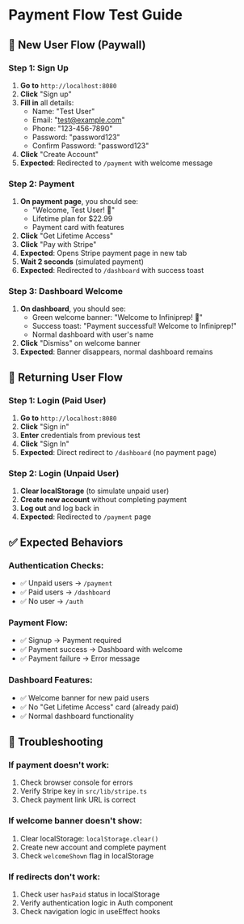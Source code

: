 # Payment Flow Test Guide

## 🎯 **New User Flow (Paywall)**

### **Step 1: Sign Up**
1. **Go to** `http://localhost:8080`
2. **Click** "Sign up" 
3. **Fill in** all details:
   - Name: "Test User"
   - Email: "test@example.com"
   - Phone: "123-456-7890"
   - Password: "password123"
   - Confirm Password: "password123"
4. **Click** "Create Account"
5. **Expected**: Redirected to `/payment` with welcome message

### **Step 2: Payment**
1. **On payment page**, you should see:
   - "Welcome, Test User! 👋"
   - Lifetime plan for $22.99
   - Payment card with features
2. **Click** "Get Lifetime Access"
3. **Click** "Pay with Stripe"
4. **Expected**: Opens Stripe payment page in new tab
5. **Wait 2 seconds** (simulated payment)
6. **Expected**: Redirected to `/dashboard` with success toast

### **Step 3: Dashboard Welcome**
1. **On dashboard**, you should see:
   - Green welcome banner: "Welcome to Infiniprep! 🎉"
   - Success toast: "Payment successful! Welcome to Infiniprep!"
   - Normal dashboard with user's name
2. **Click** "Dismiss" on welcome banner
3. **Expected**: Banner disappears, normal dashboard remains

## 🔄 **Returning User Flow**

### **Step 1: Login (Paid User)**
1. **Go to** `http://localhost:8080`
2. **Click** "Sign in"
3. **Enter** credentials from previous test
4. **Click** "Sign In"
5. **Expected**: Direct redirect to `/dashboard` (no payment page)

### **Step 2: Login (Unpaid User)**
1. **Clear localStorage** (to simulate unpaid user)
2. **Create new account** without completing payment
3. **Log out** and log back in
4. **Expected**: Redirected to `/payment` page

## ✅ **Expected Behaviors**

### **Authentication Checks:**
- ✅ Unpaid users → `/payment`
- ✅ Paid users → `/dashboard`
- ✅ No user → `/auth`

### **Payment Flow:**
- ✅ Signup → Payment required
- ✅ Payment success → Dashboard with welcome
- ✅ Payment failure → Error message

### **Dashboard Features:**
- ✅ Welcome banner for new paid users
- ✅ No "Get Lifetime Access" card (already paid)
- ✅ Normal dashboard functionality

## 🐛 **Troubleshooting**

### **If payment doesn't work:**
1. Check browser console for errors
2. Verify Stripe key in `src/lib/stripe.ts`
3. Check payment link URL is correct

### **If welcome banner doesn't show:**
1. Clear localStorage: `localStorage.clear()`
2. Create new account and complete payment
3. Check `welcomeShown` flag in localStorage

### **If redirects don't work:**
1. Check user `hasPaid` status in localStorage
2. Verify authentication logic in Auth component
3. Check navigation logic in useEffect hooks 